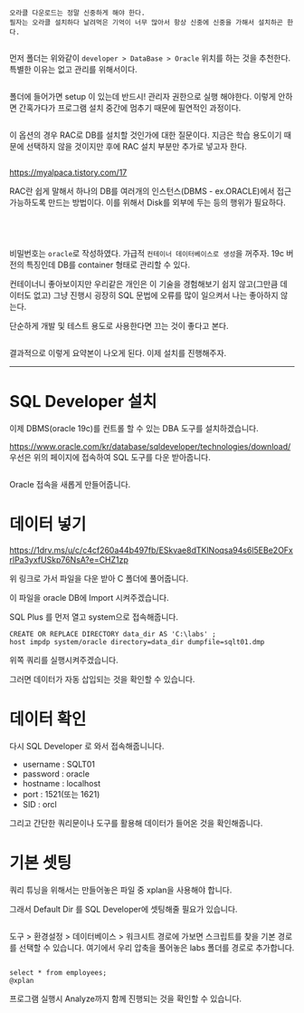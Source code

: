 <pre><code>오라클 다운로드는 정말 신중하게 해야 한다.
필자는 오라클 설치하다 날려먹은 기억이 너무 많아서 항상 신중에 신중을 가해서 설치하곤 한다.</code></pre><p><img alt="" src="https://velog.velcdn.com/images/tonyhan18/post/6a4f5436-d33b-4d3a-ba9f-fa0896a7a828/image.png" /></p>
<p>먼저 폴더는 위와같이
<code>developer &gt; DataBase &gt; Oracle</code> 위치를 하는 것을 추천한다.
특별한 이유는 없고 관리를 위해서이다.</p>
<p><img alt="" src="https://velog.velcdn.com/images/tonyhan18/post/7f339510-b87f-4dc0-b6f6-55bd8c14fa29/image.png" /></p>
<p>폴더에 들어가면 setup 이 있는데
반드시! 관리자 권한으로 실행 해야한다.
이렇게 안하면 간혹가다가 프로그램 설치 중간에 멈추기 때문에 필연적인 과정이다.</p>
<p><img alt="" src="https://velog.velcdn.com/images/tonyhan18/post/a23fdbb5-00a7-461a-ba57-2f03b5f4a033/image.png" /></p>
<p>이 옵션의 경우 RAC로 DB를 설치할 것인가에 대한 질문이다.
지금은 학습 용도이기 때문에 선택하지 않을 것이지만 후에 RAC 설치 부분만 추가로 넣고자 한다.</p>
<p><img alt="" src="https://velog.velcdn.com/images/tonyhan18/post/d16bbb5a-d608-46c0-83e4-e43eb86dc78b/image.png" /></p>
<p><a href="https://myalpaca.tistory.com/17">https://myalpaca.tistory.com/17</a></p>
<p>RAC란 쉽게 말해서 하나의 DB를 여러개의 인스턴스(DBMS - ex.ORACLE)에서 접근 가능하도록 만드는 방법이다. 이를 위해서 Disk를 외부에 두는 등의 행위가 필요하다.</p>
<p><img alt="" src="https://velog.velcdn.com/images/tonyhan18/post/ed85a183-2e8a-4139-9277-f8a7b52aabd0/image.png" /></p>
<p><img alt="" src="https://velog.velcdn.com/images/tonyhan18/post/0841fd39-1578-4e3c-aeda-ba7a1eea4161/image.png" /></p>
<p><img alt="" src="https://velog.velcdn.com/images/tonyhan18/post/c3e53d9b-dfa0-4a70-9570-d2026fec8518/image.png" /></p>
<p><img alt="" src="https://velog.velcdn.com/images/tonyhan18/post/93baa1d7-b4c8-44a8-a234-851fb3403efc/image.png" /></p>
<p>비밀번호는 <code>oracle</code>로 작성하였다.
가급적 <code>컨테이너 데이터베이스로 생성</code>을 꺼주자. 19c 버전의 특징인데 DB를 container 형태로 관리할 수 있다.</p>
<p>컨테이너니 좋아보이지만 우리같은 개인은 이 기술을 경험해보기 쉽지 않고(그만큼 데이터도 없고)
그냥 진행시 굉장히 SQL 문법에 오류를 많이 일으켜서 나는 좋아하지 않는다.</p>
<p>단순하게 개발 및 테스트 용도로 사용한다면 끄는 것이 좋다고 본다.</p>
<p><img alt="" src="https://velog.velcdn.com/images/tonyhan18/post/745d30f8-9174-4423-8ecc-da26ca378ff4/image.png" /></p>
<p>결과적으로 이렇게 요약본이 나오게 된다.
이제 설치를 진행해주자.</p>
<hr />
<h1 id="sql-developer-설치">SQL Developer 설치</h1>
<p>이제 DBMS(oracle 19c)를 컨트롤 할 수 있는 DBA 도구를 설치하겠습니다.</p>
<p><a href="https://www.oracle.com/kr/database/sqldeveloper/technologies/download/">https://www.oracle.com/kr/database/sqldeveloper/technologies/download/</a>
우선은 위의 페이지에 접속하여 SQL 도구를 다운 받아줍니다.</p>
<p><img alt="" src="https://velog.velcdn.com/images/tonyhan18/post/a8b36f8b-cc38-4207-b339-b097cf4e0380/image.png" /></p>
<p>Oracle 접속을 새롭게 만들어줍니다.</p>
<h1 id="데이터-넣기">데이터 넣기</h1>
<p><a href="https://1drv.ms/u/c/c4cf260a44b497fb/ESkvae8dTKlNoqsa94s6l5EBe2OFxrlPa3yxfUSkp76NsA?e=CHZ1zp">https://1drv.ms/u/c/c4cf260a44b497fb/ESkvae8dTKlNoqsa94s6l5EBe2OFxrlPa3yxfUSkp76NsA?e=CHZ1zp</a></p>
<p>위 링크로 가서 파일을 다운 받아 C 폴더에 풀어줍니다.
<img alt="" src="https://velog.velcdn.com/images/tonyhan18/post/09228591-60da-4bc3-8fef-98376c7cbc7e/image.png" /></p>
<p>이 파일을 oracle DB에 Import 시켜주겠습니다.</p>
<p>SQL Plus 를 먼저 열고 system으로 접속해줍니다.</p>
<pre><code class="language-sql">CREATE OR REPLACE DIRECTORY data_dir AS 'C:\labs' ; 
host impdp system/oracle directory=data_dir dumpfile=sqlt01.dmp </code></pre>
<p>위쪽 쿼리를 실행시켜주겠습니다.
<img alt="" src="https://velog.velcdn.com/images/tonyhan18/post/b9bcadd6-4109-4ec6-8a19-f15c2324dba0/image.png" /></p>
<p>그러면 데이터가 자동 삽입되는 것을 확인할 수 있습니다.</p>
<h1 id="데이터-확인">데이터 확인</h1>
<p>다시 SQL Developer 로 와서 접속해줍니니다.</p>
<ul>
<li>username : SQLT01</li>
<li>password : oracle</li>
<li>hostname : localhost</li>
<li>port : 1521(또는 1621)</li>
<li>SID : orcl</li>
</ul>
<p>그리고 간단한 쿼리문이나 도구를 활용해 데이터가 들어온 것을 확인해줍니다.</p>
<h1 id="기본-셋팅">기본 셋팅</h1>
<p>쿼리 튜닝을 위해서는 만들어놓은 파일 중 xplan을 사용해야 합니다.</p>
<p>그래서 Default Dir 를 SQL Developer에 셋팅해줄 필요가 있습니다.</p>
<p><img alt="" src="https://velog.velcdn.com/images/tonyhan18/post/7b235092-f021-4241-8dad-e449b23ed171/image.png" /></p>
<p>도구 &gt; 환경설정 &gt; 데이터베이스 &gt; 워크시트
경로에 가보면 스크립트를 찾을 기본 경로를 선택할 수 있습니다.
여기에서 우리 압축을 풀어놓은 labs 폴더를 경로로 추가합니다.</p>
<p><img alt="" src="https://velog.velcdn.com/images/tonyhan18/post/1265c435-2b48-41c4-83ec-2bace2611fff/image.png" /></p>
<pre><code class="language-sql">select * from employees;
@xplan</code></pre>
<p>프로그램 실행시 Analyze까지 함께 진행되는 것을 확인할 수 있습니다.</p>